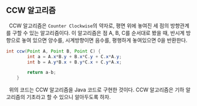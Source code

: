 ## CCW 알고리즘

&nbsp; CCW 알고리즘은 `Counter Clockwise`의 약자로, 평면 위에 놓여진 세 점의 방향관계를 구할 수 있는 알고리즘이다. 이 알고리즘은 점 A, B, C를 순서대로 봤을 때, 반시계 방향으로 놓여 있으면 양수를, 시계방향이면 음수를, 평행하게 놓여있으면 0을 반환한다.

```java
int ccw(Point A, Point B, Point C) {
		int a = A.x*B.y + B.x*C.y + C.x*A.y;
		int b = A.y*B.x + B.y*C.x + C.y*A.x;

		return a-b;
	}
```

&nbsp; 위의 코드는 CCW 알고리즘을 Java 코드로 구현한 것이다. CCW 알고리즘은 기하 알고리즘의 기초라고 할 수 있으니 알아두도록 하자.
